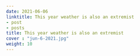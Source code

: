```yaml
---
date: 2021-06-06
linktitle: This year weather is also an extremist
- post
- posts
title: This year weather is also an extremist
cover : "jun-6-2021.jpg"
weight: 10
---
```




